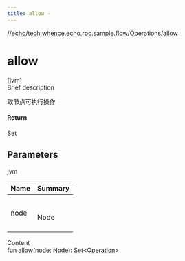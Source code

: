 ```yaml
---
title: allow -
---
```

//[echo](../../index.md)/[tech.whence.echo.rpc.sample.flow](../index.md)/[Operations](index.md)/[allow](allow.md)



# allow  
[jvm]  
Brief description  


取节点可执行操作



#### Return  


Set<Operation>



## Parameters  
  
jvm  
  
|  Name|  Summary| 
|---|---|
| node| <br><br>Node<br><br>
  
  
Content  
fun [allow](allow.md)(node: [Node](../-node/index.md)): [Set](https://kotlinlang.org/api/latest/jvm/stdlib/kotlin.collections/-set/index.html)<[Operation](../-operation/index.md)>  



